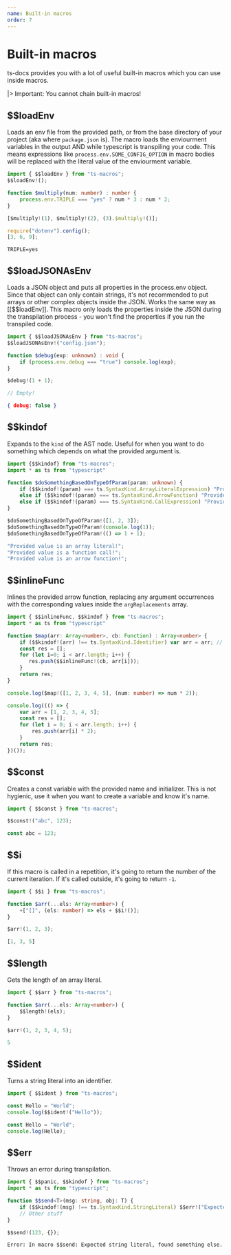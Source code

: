 ```yaml
---
name: Built-in macros
order: 7
---
```


# Built-in macros

ts-docs provides you with a lot of useful built-in macros which you can use inside macros.

|> Important: You cannot chain built-in macros!

## $$loadEnv

Loads an env file from the provided path, or from the base directory of your project (aka where `package.json` is). The macro loads the enviourment variables in the output AND while typescript is transpiling your code. This means expressions like `process.env.SOME_CONFIG_OPTION` in macro bodies will be replaced with the literal value of the enviourment variable.

```ts --Macro
import { $$loadEnv } from "ts-macros";
$$loadEnv!();

function $multiply(num: number) : number {
    process.env.TRIPLE === "yes" ? num * 3 : num * 2;
}

[$multiply!(1), $multiply!(2), (3).$multiply!()];
```
```js --Result
require("dotenv").config();
[3, 6, 9];
```
``` --Env
TRIPLE=yes
```

## $$loadJSONAsEnv

Loads a JSON object and puts all properties in the process.env object. Since that object can only contain strings, it's not recommended to put arrays or other complex objects inside the JSON. Works the same way as [[$$loadEnv]]. This macro only loads the properties inside the JSON during the transpilation process - you won't find the properties if you run the transpiled code.

```ts --Macro
import { $$loadJSONAsEnv } from "ts-macros";
$$loadJSONAsEnv!("config.json");

function $debug(exp: unknown) : void {
    if (process.env.debug === "true") console.log(exp);
}

$debug!(1 + 1);
```
```js --Result
// Empty!
```
```json --Env
{ debug: false }
```

## $$kindof

Expands to the `kind` of the AST node. Useful for when you want to do something which depends on what the provided argument is.

```ts --Macro
import {$$kindof} from "ts-macros";
import * as ts from "typescript"

function $doSomethingBasedOnTypeOfParam(param: unknown) {
    if ($$kindof!(param) === ts.SyntaxKind.ArrayLiteralExpression) "Provided value is an array literal!";
    else if ($$kindof!(param) === ts.SyntaxKind.ArrowFunction) "Provided value is an arrow function!";
    else if ($$kindof!(param) === ts.SyntaxKind.CallExpression) "Provided value is a function call!";
}
```
```ts --Call
$doSomethingBasedOnTypeOfParam!([1, 2, 3]);
$doSomethingBasedOnTypeOfParam!(console.log(1));
$doSomethingBasedOnTypeOfParam!(() => 1 + 1);
```
```js --Result
"Provided value is an array literal!";
"Provided value is a function call!";
"Provided value is an arrow function!";
```

## $$inlineFunc

Inlines the provided arrow function, replacing any argument occurrences with the corresponding values inside the `argReplacements` array.

```ts --Macro
import { $$inlineFunc, $$kindof } from "ts-macros";
import * as ts from "typescript"

function $map(arr: Array<number>, cb: Function) : Array<number> {
    if ($$kindof!(arr) !== ts.SyntaxKind.Identifier) var arr = arr; // Only declare a variable if the `arr` argument is not a variable
    const res = [];
    for (let i=0; i < arr.length; i++) {
       res.push($$inlineFunc!(cb, arr[i]));
    }
    return res;
}
```
```ts --Call
console.log($map!([1, 2, 3, 4, 5], (num: number) => num * 2));
```
```js --Result
console.log((() => {
    var arr = [1, 2, 3, 4, 5];
    const res = [];
    for (let i = 0; i < arr.length; i++) {
        res.push(arr[i] * 2);
    }
    return res;
})());
```

## $$const

Creates a const variable with the provided name and initializer. This is not hygienic, use it when you want to create a variable and know it's name.

```ts --Usage
import { $$const } from "ts-macros";

$$const!("abc", 123);
```
```js --Result
const abc = 123;
```

## $$i

If this macro is called in a repetition, it's going to return the number of the current iteration. If it's called outside, it's going to return `-1`.

```ts --Macro
import { $$i } from "ts-macros";

function $arr(...els: Array<number>) {
    +["[]", (els: number) => els + $$i!()];
}
```
```ts --Call
$arr!(1, 2, 3);
```
```ts --Result
[1, 3, 5]
```

## $$length

Gets the length of an array literal.

```ts --Macro
import { $$arr } from "ts-macros";

function $arr(...els: Array<number>) {
    $$length!(els);
}
```
```ts --Call
$arr!(1, 2, 3, 4, 5);
```
```ts --Result
5
```

## $$ident

Turns a string literal into an identifier.

```ts --Usage
import { $$ident } from "ts-macros";

const Hello = "World";
console.log($$ident!("Hello"));
```
```js --Result
const Hello = "World";
console.log(Hello);
```

## $$err

Throws an error during transpilation.

```ts --Macro
import { $$panic, $$kindof } from "ts-macros";
import * as ts from "typescript";

function $$send<T>(msg: string, obj: T) {
    if ($$kindof!(msg) !== ts.SyntaxKind.StringLiteral) $$err!("Expected string literal, found something else.");
    // Other stuff
} 
```
```ts --Call
$$send!(123, {});
```
``` --Result
Error: In macro $$send: Expected string literal, found something else.
```